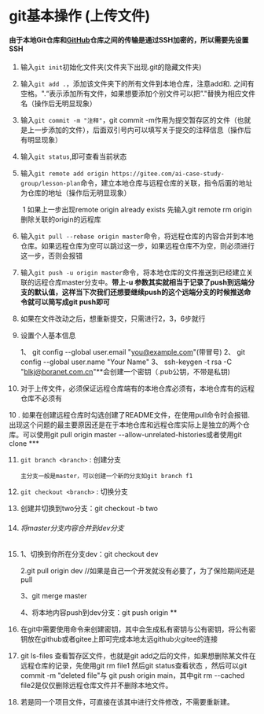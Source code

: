 # git基本操作 (上传文件)

#### 由于本地Git仓库和[GitHub](https://so.csdn.net/so/search?q=GitHub&spm=1001.2101.3001.7020)仓库之间的传输是通过SSH加密的，所以需要先设置SSH


1. 输入`git init`初始化文件夹(文件夹下出现.git的隐藏文件夹)

2. 输入`git add .`，添加该文件夹下的所有文件到本地仓库，注意add和. 之间有空格。".“表示添加所有文件，如果想要添加个别文件可以把”."替换为相应文件名（操作后无明显现象）

3. 输入`git commit -m "注释"`，git commit -m作用为提交暂存区的文件（也就是上一步添加的文件），后面双引号内可以填写关于提交的注释信息（操作后有明显现象）

4. 输入`git status`,即可查看当前状态

5. 输入`git remote add origin https://gitee.com/ai-case-study-group/lesson-plan`命令，建立本地仓库与远程仓库的关联，指令后面的地址为仓库的地址（操作后无明显现象）

   ​	1 如果上一步出现remote origin already exists 先输入git remote rm origin 删除关联的origin的远程库

6. 输入`git pull --rebase origin master`命令，将远程仓库的内容合并到本地仓库。如果远程仓库为空可以跳过这一步，如果远程仓库不为空，则必须进行这一步，否则会报错

7. 输入`git push -u origin master`命令，将本地仓库的文件推送到已经建立关联的远程仓库master分支中。**带上-u 参数其实就相当于记录了push到远端分支的默认值，这样当下次我们还想要继续push的这个远端分支的时候推送命令就可以简写成git push即可**

8. 如果在文件改动之后，想重新提交，只需进行2，3，6步就行

9. 设置个人基本信息 

    1、 git config --global user.email "you@example.com"(带冒号)
    2、 git config --global user.name "Your Name"
    3、 ssh-keygen -t rsa -C "blkj@boranet.com.cn"**会创建一个密钥（.pub公钥，不带是私钥)

10. 对于上传文件，必须保证远程仓库端有的本地仓库必须有，本地仓库有的远程仓库不必须有

10 . 如果在创建远程仓库时勾选创建了README文件，在使用pull命令时会报错.出现这个问题的最主要原因还是在于本地仓库和远程仓库实际上是独立的两个仓库。可以使用git pull origin master --allow-unrelated-histories或者使用git clone ***

11. `git branch <branch>` : 创建分支

        主分支一般是master，可以创建一个新的分支如git branch f1

12. `git checkout <branch>` : 切换分支

13. 创建并切换到two分支：git checkout -b two

14. ###### 将master分支内容合并到dev分支

15. 1、切换到你所在分支dev：git checkout dev

      2.git pull origin dev
    //如果是自己一个开发就没有必要了，为了保险期间还是pull

     3、git merge master

     4、将本地内容push到dev分支：git push origin **

16. 在git中需要使用命令来创建密钥，其中会生成私有密钥与公有密钥，将公有密钥放在github或者gitee上即可完成本地太远github火gitee的连接

17. git ls-files 查看暂存区文件，也就是git add之后的文件，如果想删除某文件在远程仓库的记录，先使用git rm file1 然后git status查看状态 ，然后可以git commit -m "deleted file"与  git push origin main，其中git rm --cached file2是仅仅删除远程仓库文件并不删除本地文件。

18. 若是同一个项目文件，可直接在该其中进行文件修改，不需要重新建。

    

    
